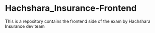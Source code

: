 # Hachshara_Insurance-Frontend
This is a repository contains the frontend side of the exam by Hachshara Insurance dev team
